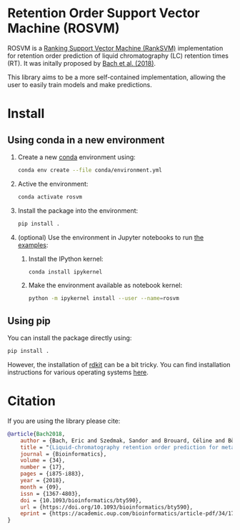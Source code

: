 # Retention Order Support Vector Machine (ROSVM)

ROSVM is a [Ranking Support Vector Machine (RankSVM)](https://en.wikipedia.org/wiki/Ranking_SVM) implementation for retention order prediction of liquid chromatography (LC) retention times (RT). It was initally proposed by [Bach et al. (2018)](https://academic.oup.com/bioinformatics/article/34/17/i875/5093227). 

This library aims to be a more self-contained implementation, allowing the user to easily train models and make predictions. 

# Install

## Using conda in a new environment

1) Create a new [conda](https://docs.conda.io/en/latest/miniconda.html) environment using:
    ```bash
    conda env create --file conda/environment.yml
    ```

2) Active the environment:
    ```bash
    conda activate rosvm
    ```
   
3) Install the package into the environment:
    ```bash
    pip install . 
    ```

4) (optional) Use the environment in Jupyter notebooks to run [the examples](rosvm/ranksvm/tutorial):
    1) Install the IPython kernel:
    
        ```bash
        conda install ipykernel
        ```

    2) Make the environment available as notebook kernel:
    
        ```bash
        python -m ipykernel install --user --name=rosvm
        ```

## Using pip

You can install the package directly using:
```bash
pip install . 
```
However, the installation of [rdkit](https://github.com/rdkit/rdkit) can be a bit tricky. You can find installation instructions for various operating systems [here](https://github.com/rdkit/rdkit/blob/master/Docs/Book/Install.md).  



# Citation

If you are using the library please cite: 

```bibtex
@article{Bach2018,
    author = {Bach, Eric and Szedmak, Sandor and Brouard, Céline and Böcker, Sebastian and Rousu, Juho},
    title = "{Liquid-chromatography retention order prediction for metabolite identification}",
    journal = {Bioinformatics},
    volume = {34},
    number = {17},
    pages = {i875-i883},
    year = {2018},
    month = {09},
    issn = {1367-4803},
    doi = {10.1093/bioinformatics/bty590},
    url = {https://doi.org/10.1093/bioinformatics/bty590},
    eprint = {https://academic.oup.com/bioinformatics/article-pdf/34/17/i875/25702364/bty590.pdf},
}
```
